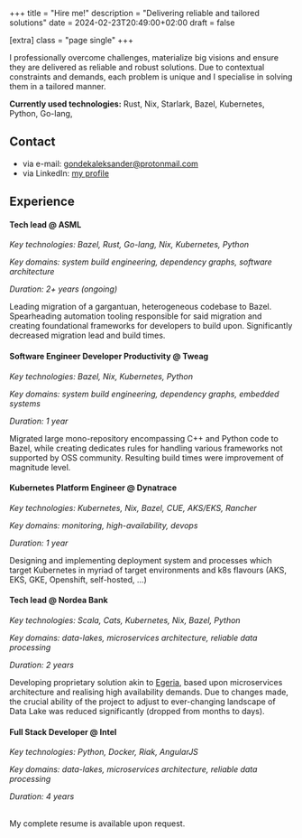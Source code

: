 +++
title = "Hire me!"
description = "Delivering reliable and tailored solutions"
date = 2024-02-23T20:49:00+02:00
draft = false

[extra]
class = "page single"
+++

I professionally overcome challenges, materialize big visions and ensure they are delivered as reliable and robust solutions. Due to contextual constraints and demands, each problem is unique and I specialise in solving them in a tailored manner.

**Currently used technologies:** Rust, Nix, Starlark, Bazel, Kubernetes, Python, Go-lang,

## Contact

* via e-mail: [gondekaleksander@protonmail.com](mailto:gondekaleksander@protonmail.com)
* via LinkedIn: [my profile](https://www.linkedin.com/in/aleksander-gondek)
## Experience

#### Tech lead @ ASML

*Key technologies: Bazel, Rust, Go-lang, Nix, Kubernetes, Python*

*Key domains: system build engineering, dependency graphs, software architecture*

*Duration: 2+ years (ongoing)*

Leading migration of a gargantuan, heterogeneous codebase to Bazel. Spearheading automation tooling responsible for said migration and creating foundational frameworks for developers to build upon. Significantly decreased migration lead and build times.

#### Software Engineer Developer Productivity @ Tweag

*Key technologies: Bazel, Nix, Kubernetes, Python*

*Key domains: system build engineering, dependency graphs, embedded systems*

*Duration: 1 year*

Migrated large mono-repository encompassing C++ and Python code to Bazel, while creating dedicates rules for handling various frameworks not supported by OSS community. Resulting build times were improvement of magnitude level.  

#### Kubernetes Platform Engineer @ Dynatrace

*Key technologies: Kubernetes, Nix, Bazel, CUE, AKS/EKS, Rancher*

*Key domains: monitoring, high-availability, devops*

*Duration: 1 year*

Designing and implementing deployment system and processes which target Kubernetes in myriad of target environments and k8s flavours (AKS, EKS, GKE, Openshift, self-hosted, ...)

#### Tech lead @ Nordea Bank
*Key technologies: Scala, Cats, Kubernetes, Nix, Bazel, Python*

*Key domains: data-lakes, microservices architecture, reliable data processing*

*Duration: 2 years*

Developing proprietary solution akin to [Egeria](https://egeria.odpi.org), based upon microservices
architecture and realising high availability demands. Due to changes made, the crucial ability of
the project to adjust to ever-changing landscape of Data Lake was reduced significantly (dropped from months to days).

#### Full Stack Developer @ Intel
*Key technologies: Python, Docker, Riak, AngularJS*

*Key domains: data-lakes, microservices architecture, reliable data processing*

*Duration: 4 years*

<br/>
My complete resume is available upon request. 
